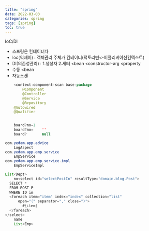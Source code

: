 ```yaml
---
title: "spring"
date: 2022-03-03
categories: spring  
tags: [spring]
toc: true
---
```


IoC/DI
 - 스프링은 컨테이너다
 - Ioc(역제어) : 객체관리 주체가 컨테이너(팩토리빈<-어플리케이션컨텍스트)
 - DI(의존성관리) : 1.생성자                   2.세터
                 <bean 
                   <constructor-arg      <property
  - 수동 <bean
  - 자동스캔 
```java 
	<context:component-scan base-package
		@Component
		@Controller
		@Service
		@Repository
	@Autowired
	@Qualifier
 

	board?no=1
	board?no=    ''
	board?       null
```


```java
com.yedam.app.advice
	LogAspect
com.yedam.app.emp.service
	EmpService
com.yedam.app.emp.service.impl
	EmpServiceImpl
```

```java
List<Dept>
    no<select id="selectPostIn" resultType="domain.blog.Post">
  SELECT *
  FROM POST P
  WHERE ID in
  <foreach item="item" index="index" collection="list"
      open="(" separator="," close=")">
        #{item}
  </foreach>
</select>
    name
    List<Emp>
```



